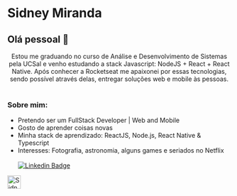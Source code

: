 # Sidney Miranda

## Olá pessoal 👋

<div align="center"> Estou me graduando no curso de Análise e Desenvolvimento de Sistemas pela UCSal e venho estudando a stack Javascript: NodeJS + React + React Native. Após conhecer a Rocketseat me apaixonei por essas tecnologias, sendo possível através delas, entregar soluções web e mobile às pessoas.
</div>

<br/>
  
### Sobre mim: 
  - Pretendo ser um FullStack Developer | Web and Mobile
  - Gosto de aprender coisas novas
  - Minha stack de aprendizado: ReactJS, Node.js, React Native & Typescript
  - Interesses: Fotografia, astronomia, alguns games e seriados no Netflix
 <br/><br/> [![Linkedin Badge](https://img.shields.io/badge/-SidneyMiranda-blue?style=flat-square&logo=Linkedin&logoColor=white&link=https://www.linkedin.com/in/sidney-miranda/)](https://www.linkedin.com/in/sidney-miranda/)
 <a href="https://dev.to/sidneymiranda">
  <img src="https://d2fltix0v2e0sb.cloudfront.net/dev-badge.svg" alt="Sidney Miranda's DEV Profile" height="30" width="30">
</a>
 
